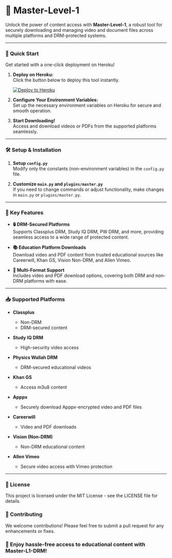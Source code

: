 # 🎥 Master-Level-1

Unlock the power of content access with **Master-Level-1**, a robust tool for securely downloading and managing video and document files across multiple platforms and DRM-protected systems.

---
### 🚀 Quick Start
Get started with a one-click deployment on Heroku!

1. **Deploy on Heroku:**  
   Click the button below to deploy this tool instantly.

   [![Deploy to Heroku](https://www.herokucdn.com/deploy/button.svg)](https://dashboard.heroku.com/new?button-url=https://github.com/&template=https://github.com/Chiru63019/Master-uploader)

2. **Configure Your Environment Variables:**  
   Set up the necessary environment variables on Heroku for secure and smooth operation.

3. **Start Downloading!**  
   Access and download videos or PDFs from the supported platforms seamlessly.

---

### 🛠 Setup & Installation
1. **Setup `config.py`**  
   Modify only the constants (non-environment variables) in the `config.py` file.

2. **Customize `main.py` and `plugins/master.py`**  
   If you need to change commands or adjust functionality, make changes in `main.py` or `plugins/master.py`.

---
### 🌟 Key Features
- **🔒 DRM-Secured Platforms**  
  Supports Classplus DRM, Study IQ DRM, PW DRM, and more, providing seamless access to a wide range of protected content.
  
- **📚 Education Platform Downloads**  
  Download video and PDF content from trusted educational sources like Careerwill, Khan GS, Vision Non-DRM, and Allen Vimeo.

- **📁 Multi-Format Support**  
  Includes video and PDF download options, covering both DRM and non-DRM platforms with ease.

---

### 📥 Supported Platforms
- **Classplus**  
  - Non-DRM
  - DRM-secured content

- **Study IQ DRM**  
  - High-security video access

- **Physics Wallah DRM**  
  - DRM-secured educational videos

- **Khan GS**  
  - Access m3u8 content

- **Apppx**  
  - Securely download Apppx-encrypted video and PDF files

- **Careerwill**  
  - Video and PDF downloads

- **Vision (Non-DRM)**  
  - Non-DRM educational content

- **Allen Vimeo**  
  - Secure video access with Vimeo protection

---

### 📜 License
This project is licensed under the MIT License - see the LICENSE file for details.

### 🤝 Contributing
We welcome contributions! Please feel free to submit a pull request for any enhancements or fixes.

### 🌟 Enjoy hassle-free access to educational content with Master-L1-DRM!
